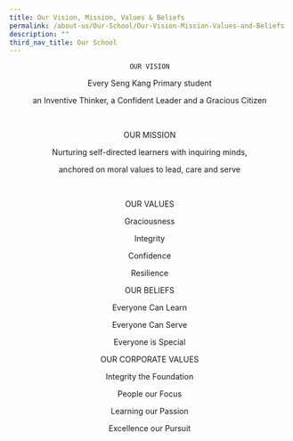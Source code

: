```yaml
---
title: Our Vision, Mission, Values & Beliefs
permalink: /about-us/Our-School/Our-Vision-Mission-Values-and-Beliefs
description: ""
third_nav_title: Our School
---
```

<center>
	
	OUR VISION

Every Seng Kang Primary student

an Inventive Thinker, a Confident Leader and a Gracious Citizen
	
<br>
  

OUR MISSION

Nurturing self-directed learners with inquiring minds,

anchored on moral values to lead, care and serve

  
<br>
	

OUR VALUES

Graciousness

Integrity

Confidence

Resilience

  

OUR BELIEFS

Everyone Can Learn

Everyone Can Serve

Everyone is Special

  

OUR CORPORATE VALUES

Integrity the Foundation

People our Focus

Learning our Passion

Excellence our Pursuit

</center>